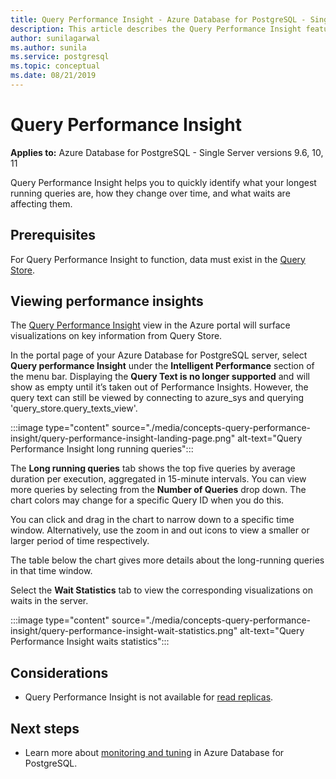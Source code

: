 ```yaml
---
title: Query Performance Insight - Azure Database for PostgreSQL - Single Server
description: This article describes the Query Performance Insight feature in Azure Database for PostgreSQL - Single Server.
author: sunilagarwal
ms.author: sunila
ms.service: postgresql
ms.topic: conceptual
ms.date: 08/21/2019
---
```


# Query Performance Insight 

**Applies to:** Azure Database for PostgreSQL - Single Server versions 9.6, 10, 11

Query Performance Insight helps you to quickly identify what your longest running queries are, how they change over time, and what waits are affecting them.

## Prerequisites
For Query Performance Insight to function, data must exist in the [Query Store](concepts-query-store.md).

## Viewing performance insights
The [Query Performance Insight](concepts-query-performance-insight.md) view in the Azure portal will surface visualizations on key information from Query Store. 

In the portal page of your Azure Database for PostgreSQL server, select **Query performance Insight** under the **Intelligent Performance** section of the menu bar. Displaying the **Query Text is no longer supported** and will show as empty until it’s taken out of Performance Insights. However, the query text can still be viewed by connecting to azure_sys and querying 'query_store.query_texts_view'.

:::image type="content" source="./media/concepts-query-performance-insight/query-performance-insight-landing-page.png" alt-text="Query Performance Insight long running queries":::

The **Long running queries** tab shows the top five queries by average duration per execution, aggregated in 15-minute intervals. You can view more queries by selecting from the **Number of Queries** drop down. The chart colors may change for a specific Query ID when you do this.

You can click and drag in the chart to narrow down to a specific time window. Alternatively, use the zoom in and out icons to view a smaller or larger period of time respectively.

The table below the chart gives more details about the long-running queries in that time window.

Select the **Wait Statistics** tab to view the corresponding visualizations on waits in the server.

:::image type="content" source="./media/concepts-query-performance-insight/query-performance-insight-wait-statistics.png" alt-text="Query Performance Insight waits statistics":::

## Considerations
* Query Performance Insight is not available for [read replicas](concepts-read-replicas.md).

## Next steps
- Learn more about [monitoring and tuning](concepts-monitoring.md) in Azure Database for PostgreSQL.



